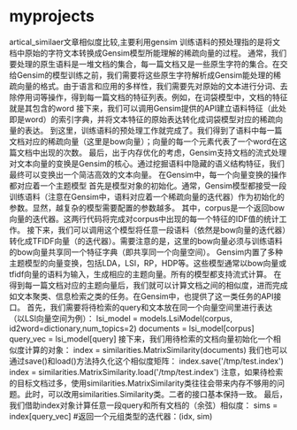 # myprojects

artical_similaer文章相似度比较,主要利用gensim
训练语料的预处理指的是将文档中原始的字符文本转换成Gensim模型所能理解的稀疏向量的过程。
通常，我们要处理的原生语料是一堆文档的集合，每一篇文档又是一些原生字符的集合。在交给Gensim的模型训练之前，我们需要将这些原生字符解析成Gensim能处理的稀疏向量的格式。由于语言和应用的多样性，我们需要先对原始的文本进行分词、去除停用词等操作，得到每一篇文档的特征列表。例如，在词袋模型中，文档的特征就是其包含的word
接下来，我们可以调用Gensim提供的API建立语料特征（此处即是word）的索引字典，并将文本特征的原始表达转化成词袋模型对应的稀疏向量的表达。
到这里，训练语料的预处理工作就完成了。我们得到了语料中每一篇文档对应的稀疏向量（这里是bow向量）；向量的每一个元素代表了一个word在这篇文档中出现的次数。
最后，出于内存优化的考虑，Gensim支持文档的流式处理
对文本向量的变换是Gensim的核心。通过挖掘语料中隐藏的语义结构特征，我们最终可以变换出一个简洁高效的文本向量。
在Gensim中，每一个向量变换的操作都对应着一个主题模型
首先是模型对象的初始化。通常，Gensim模型都接受一段训练语料（注意在Gensim中，语料对应着一个稀疏向量的迭代器）作为初始化的参数。显然，越复杂的模型需要配置的参数越多。
其中，corpus是一个返回bow向量的迭代器。这两行代码将完成对corpus中出现的每一个特征的IDF值的统计工作。
接下来，我们可以调用这个模型将任意一段语料（依然是bow向量的迭代器）转化成TFIDF向量（的迭代器）。需要注意的是，这里的bow向量必须与训练语料的bow向量共享同一个特征字典（即共享同一个向量空间）。
Gensim内置了多种主题模型的向量变换，包括LDA，LSI，RP，HDP等。这些模型通常以bow向量或tfidf向量的语料为输入，生成相应的主题向量。所有的模型都支持流式计算。
在得到每一篇文档对应的主题向量后，我们就可以计算文档之间的相似度，进而完成如文本聚类、信息检索之类的任务。在Gensim中，也提供了这一类任务的API接口。
首先，我们需要将待检索的query和文本放在同一个向量空间里进行表达（以LSI向量空间为例）：
lsi_model = models.LsiModel(corpus, id2word=dictionary,num_topics=2)
documents = lsi_model[corpus]
query_vec = lsi_model[query]
接下来，我们用待检索的文档向量初始化一个相似度计算的对象：
index = similarities.MatrixSimilarity(documents)
我们也可以通过save()和load()方法持久化这个相似度矩阵：
index.save('/tmp/test.index')
index = similarities.MatrixSimilarity.load('/tmp/test.index')
注意，如果待检索的目标文档过多，使用similarities.MatrixSimilarity类往往会带来内存不够用的问题。此时，可以改用similarities.Similarity类。二者的接口基本保持一致。
最后，我们借助index对象计算任意一段query和所有文档的（余弦）相似度：
sims = index[query_vec] 
#返回一个元组类型的迭代器：(idx, sim)
